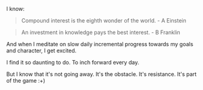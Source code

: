 I know:

> Compound interest is the eighth wonder of the world. - A Einstein

> An investment in knowledge pays the best interest. - B Franklin

And when I meditate on slow daily incremental progress towards my goals and character, I get excited.

I find it so daunting to do. To inch forward every day.

But I know that it's not going away. It's the obstacle. It's resistance. It's part of the game :+)
